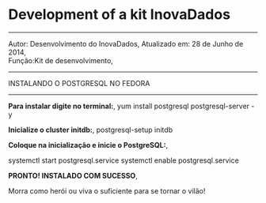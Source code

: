 Development of a kit InovaDados
===========
------------------------------------------
Autor: Desenvolvimento do InovaDados,
Atualizado em: 28 de Junho de 2014,	 
Função:Kit de desenvolvimento,

____________________________________________
					  					  
   INSTALANDO O POSTGRESQL NO FEDORA    
____________________________________________								          

<strong>Para instalar digite no terminal:</strong>,
yum install postgresql postgresql-server -y

<strong>Inicialize o cluster initdb:</strong>,
postgresql-setup initdb

<strong>Coloque na inicialização e inicie o PostgreSQL:</strong>,

systemctl start postgresql.service 
systemctl enable postgresql.service

<strong>PRONTO! INSTALADO COM SUCESSO</strong>,

Morra como herói ou viva o suficiente para se tornar o vilão!
